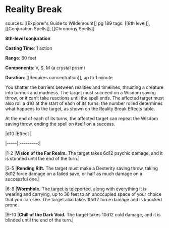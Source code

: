 # Reality Break
sources: [[Explorer's Guide to Wildemount]] pg 189
tags: [[8th level]], [[Conjuration Spells]], [[Chronurgy Spells]]

**8th-level conjuration**

**Casting Time**: 1 action

**Range**: 60 feet

**Components**: V, S, M (a crystal prism)

**Duration**: [[Requires concentration]], up to 1 minute

You shatter the barriers between realities and timelines, thrusting a creature into turmoil and madness. The target must succeed on a Wisdom saving throw, or it can’t take reactions until the spell ends. The affected target must also roll a d1O at the start of each of its turns; the number rolled determines what happens to the target, as shown on the Reality Break Effects table.

At the end of each of its turns, the affected target can repeat the Wisdom saving throw, ending the spell on itself on a success.

|d10 |Effect |

|-----|:---------:|

|1-2 |**Vision of the Far Realm.** The target takes 6d12 psychic damage, and it is stunned until the end of the turn.|

|3-5 |**Rending Rift.** The target must make a Dexterity saving throw, taking 8d12 force damage on a failed save, or half as much damage on a successful one.|

|6-8 |**Wormhole.** The target is teleported, along with everything it is wearing and carrying, up to 30 feet to an unoccupied space of your choice that you can see. The target also takes 10d12 force damage and is knocked prone.

|9-10 |**Chill of the Dark Void.** The target takes 10d12 cold damage, and it is blinded until the end of the turn.|